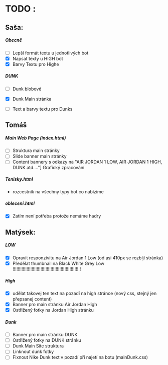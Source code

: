 # TODO :
## Saša:
##### Obecně
- [ ] Lepší formát textu u jednotlivých bot
- [x] Napsat texty u HIGH bot
- [x] Barvy Textu pro Highe
##### DUNK
- [ ] Dunk blobové
- [x] Dunk Main stránka
- [ ] Text a barvy textu pro Dunks



## Tomáš
##### Main Web Page (index.html)
- [ ] Struktura main stránky
- [ ] Slide banner main stránky
- [ ] Content bannery s odkazy na "AIR JORDAN 1 LOW, AIR JORDAN 1 HIGH, DUNK atd...."] Grafický zpracování
##### Tenisky.html
- rozcestník na všechny typy bot co nabízíme
##### obleceni.html
- [X] Zatím není potřeba protože nemáme hadry 



## Matýsek:
##### LOW
- [X] Opravit responzivitu na Air Jordan 1 Low (od asi 410px se rozbíjí stránka)
- [X] Předělat thumbnail na Black White Grey Low !!!!!!!!!!!!!!!!!!!!!!!!!!!!!!!!!!!!!!!!!!!!!!!!!!!!!!
##### High
- [X] udělat takovej ten text na pozadí na high stránce (nový css, stejný jen přepsanej content)
- [X] Banner pro main stránku Air Jordan High
- [X] Ostřižený fotky na Jordan High stránku
##### Dunk
- [ ] Banner pro main stránku DUNK
- [ ] Ostřižený fotky na DUNK stránku
- [ ] Dunk Main Site struktura
- [ ] Linknout dunk fotky
- [ ] Fixnout Nike Dunk text v pozadí při najetí na botu (mainDunk.css)
